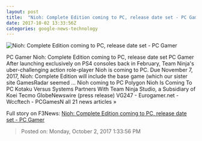 ```yaml
---
layout: post
title:  "Nioh: Complete Edition coming to PC, release date set - PC Gamer"
date: 2017-10-02 13:33:56Z
categories: google-news-technology
---
```


![Nioh: Complete Edition coming to PC, release date set - PC Gamer](http://cdn.mos.cms.futurecdn.net/3SfaeFXiP2QvJgvg5kjquH-1200-80.jpg)

PC Gamer Nioh: Complete Edition coming to PC, release date set PC Gamer After launching exclusively on PS4 consoles back in February, Team Ninja's uber-challenging action role-player Nioh is coming to PC. Due November 7, 2017, Nioh: Complete Edition will include the base game (which our sister site GamesRadar seemed ... Nioh coming to PC Polygon Nioh Is Coming To PC Kotaku Versus Systems Partners With Team Ninja Studio, a Subsidiary of Koei Tecmo GlobeNewswire (press release) VG247 - Eurogamer.net - Wccftech - PCGamesN all 21 news articles »


Full story on F3News: [Nioh: Complete Edition coming to PC, release date set - PC Gamer](http://www.f3nws.com/n/RMyNfG)

> Posted on: Monday, October 2, 2017 1:33:56 PM
